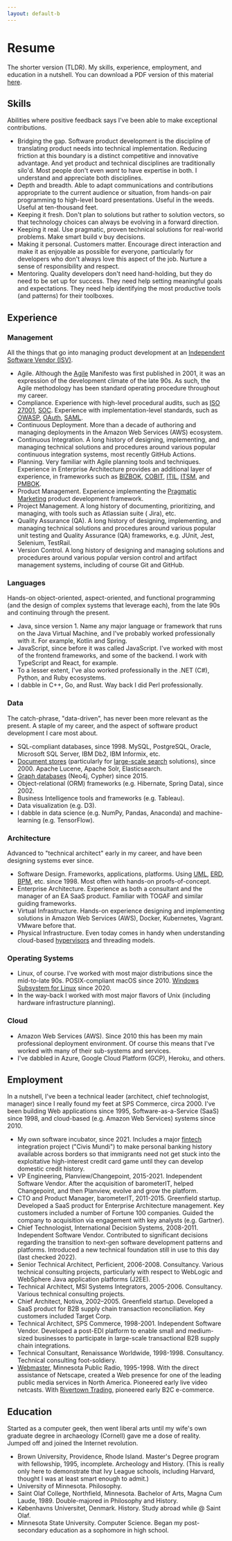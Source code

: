 ```yaml
---
layout: default-b
---
```


# Resume

The shorter version (TLDR).
My skills, experience, employment, and education in a nutshell.
You can download a PDF version of this material [here](../export/Douglas_Fisher_short_resume.pdf).

## Skills

Abilities where positive feedback says I've been able to make exceptional contributions.

- Bridging the gap. Software product development is the discipline of translating product needs into technical
  implementation. Reducing friction at this boundary is a distinct competitive and innovative advantage. And yet product
  and technical disciplines are traditionally silo'd. Most people don't even _want_ to have expertise in both. I
  understand and appreciate both disciplines.
- Depth and breadth. Able to adapt communications and contributions appropriate to the current audience or situation, from
  hands-on pair programming to high-level board presentations. Useful in the weeds. Useful at ten-thousand feet.
- Keeping it fresh. Don't plan to solutions but rather to solution vectors, so that technology choices can always be
  evolving in a forward direction.
- Keeping it real. Use pragmatic, proven technical solutions for real-world problems. Make smart build v buy decisions.
- Making it personal. Customers matter. Encourage direct interaction and make it as enjoyable as possible for everyone,
  particularly for developers who don't always love this aspect of the job. Nurture a sense of responsibility and
  respect.
- Mentoring. Quality developers don't need hand-holding, but they do need to be set up for success. They need help
  setting meaningful goals and expectations. They need help identifying the most productive tools (and patterns) for
  their toolboxes.

## Experience

### Management

All the things that go into managing product development at
an [Independent Software Vendor (ISV)](https://en.wikipedia.org/wiki/Independent_software_vendor).

- Agile. Although the [Agile](https://en.wikipedia.org/wiki/Agile_software_development) Manifesto was first published in
  2001, it was an expression of the development climate of the late 90s. As such, the Agile methodology has been
  standard operating procedure throughout my career.
- Compliance. Experience with high-level procedural audits, such as
  [ISO 27001](https://en.wikipedia.org/wiki/ISO/IEC_27001),
  [SOC](https://en.wikipedia.org/wiki/System_and_Organization_Controls). Experience with implementation-level standards,
  such as
  [OWASP](https://en.wikipedia.org/wiki/OWASP),
  [OAuth](https://en.wikipedia.org/wiki/OAuth),
  [SAML](https://en.wikipedia.org/wiki/Security_Assertion_Markup_Language).
- Continuous Deployment. More than a decade of authoring and managing deployments in the Amazon Web Services (AWS)
  ecosystem.
- Continuous Integration. A long history of designing, implementing, and managing technical solutions and procedures
  around various popular continuous integration systems, most recently GitHub Actions.
- Planning. Very familiar with Agile planning tools and techniques. Experience in Enterprise Architecture provides an
  additional layer of experience, in frameworks such as
  [BIZBOK](https://en.wikipedia.org/wiki/Business_architecture),
  [COBIT](https://en.wikipedia.org/wiki/COBIT),
  [ITIL](https://en.wikipedia.org/wiki/ITIL),
  [ITSM](https://en.wikipedia.org/wiki/IT_service_management),
  and [PMBOK](https://en.wikipedia.org/wiki/Project_Management_Body_of_Knowledge).
- Product Management. Experience implementing the [Pragmatic Marketing](https://www.pragmaticinstitute.com/) product
  development framework.
- Project Management. A long history of documenting, prioritizing, and managing, with tools such as Atlassian suite (
  Jira), etc.
- Quality Assurance (QA). A long history of designing, implementing, and managing technical solutions and procedures
  around various popular unit testing and Quality Assurance (QA) frameworks, e.g. JUnit, Jest, Selenium, TestRail.
- Version Control. A long history of designing and managing solutions and procedures around various popular version
  control and artifact management systems, including of course Git and GitHub.

### Languages

Hands-on object-oriented, aspect-oriented, and functional programming (and the design of complex systems that leverage
each), from the late 90s and continuing through the present.

- Java, since version 1. Name any major language or framework that runs on the Java Virtual Machine, and I've probably
  worked professionally with it. For example, Kotlin and Spring.
- JavaScript, since before it was called JavaScript. I've worked with most of the frontend frameworks, and some of the
  backend. I work with TypeScript and React, for example.
- To a lesser extent, I've also worked professionally in the .NET (C#), Python, and Ruby ecosystems.
- I dabble in C++, Go, and Rust. Way back I did Perl professionally.

### Data

The catch-phrase, "data-driven", has never been more relevant as the present. A staple of my career, and the aspect of
software product development I care most about.

- SQL-compliant databases, since 1998. MySQL, PostgreSQL, Oracle, Microsoft SQL Server, IBM Db2, IBM Informix, etc.
- [Document stores](https://en.wikipedia.org/wiki/Document-oriented_database) (particularly
  for [large-scale search](https://en.wikipedia.org/wiki/Enterprise_search) solutions), since 2000. Apache Lucene,
  Apache Solr, Elasticsearch.
- [Graph databases](https://en.wikipedia.org/wiki/Graph_database) (Neo4j, Cypher) since 2015.
- Object-relational (ORM) frameworks (e.g. Hibernate, Spring Data), since 2002.
- Business Intelligence tools and frameworks (e.g. Tableau).
- Data visualization (e.g. D3).
- I dabble in data science (e.g. NumPy, Pandas, Anaconda) and machine-learning (e.g. TensorFlow).

### Architecture

Advanced to "technical architect" early in my career, and have been designing systems ever since.

- Software Design. Frameworks, applications, platforms. Using
  [UML](https://en.wikipedia.org/wiki/Unified_Modeling_Language),
  [ERD](https://en.wikipedia.org/wiki/Entity%E2%80%93relationship_model),
  [BPM](https://en.wikipedia.org/wiki/Business_process_modeling), etc. since 1998. Most often with hands-on
  proofs-of-concept.
- Enterprise Architecture. Experience as both a consultant and the manager of an EA SaaS product. Familiar with TOGAF
  and similar guiding frameworks.
- Virtual Infrastructure. Hands-on experience designing and implementing solutions in Amazon Web Services (AWS), Docker,
  Kubernetes, Vagrant. VMware before that.
- Physical Infrastructure. Even today comes in handy when understanding
  cloud-based [hypervisors](https://en.wikipedia.org/wiki/Hypervisor) and threading models.

### Operating Systems

- Linux, of course. I've worked with most major distributions since the mid-to-late 90s.
POSIX-compliant macOS since 2010. 
[Windows Subsystem for Linux](https://en.wikipedia.org/wiki/Windows_Subsystem_for_Linux) since 2020.
- In the way-back I worked with most major flavors of Unix (including hardware infrastructure planning).

### Cloud

- Amazon Web Services (AWS). Since 2010 this has been my main professional deployment environment. Of course this means
  that I've worked with many of their sub-systems and services.
- I've dabbled in Azure, Google Cloud Platform (GCP), Heroku, and others.

## Employment

In a nutshell, I've been a technical leader (architect, chief technologist, manager) since I really found my feet at SPS
Commerce, circa 2000. I've been building Web applications since 1995, Software-as-a-Service (SaaS) since 1998, and
cloud-based (e.g. Amazon Web Services) systems since 2010.

- My own software incubator, since 2021. Includes a major [fintech](https://en.wikipedia.org/wiki/Financial_technology)
  integration project ("Civis Mundi") to make personal banking history available across borders so that immigrants need
  not get stuck into the exploitative high-interest credit card game until they can develop domestic credit history.
- VP Engineering, Planview/Changepoint, 2015-2021. Independent Software Vendor. After the acquisition of barometerIT,
  helped Changepoint, and then Planview, evolve and grow the platform.
- CTO and Product Manager, barometerIT, 2011-2015. Greenfield startup. Developed a SaaS product for Enterprise
  Architecture management. Key customers included a number of Fortune 100 companies. Guided the company to acquisition
  via engagement with key analysts (e.g. Gartner).
- Chief Technologist, International Decision Systems, 2008-2011. Independent Software Vendor. Contributed to significant
  decisions regarding the transition to next-gen software development patterns and platforms. Introduced a new technical
  foundation still in use to this day (last checked 2022).
- Senior Technical Architect, Perficient, 2006-2008. Consultancy. Various technical consulting projects, particularly
  with respect to WebLogic and WebSphere Java application platforms (J2EE).
- Technical Architect, MSI Systems Integrators, 2005-2006. Consultancy. Various technical consulting projects.
- Chief Architect, Notiva, 2002–2005. Greenfield startup. Developed a SaaS product for B2B supply chain transaction
  reconciliation. Key customers included Target Corp.
- Technical Architect, SPS Commerce, 1998-2001. Independent Software Vendor. Developed a post-EDI platform to enable
  small and medium-sized businesses to participate in large-scale transactional B2B supply chain integrations.
- Technical Consultant, Renaissance Worldwide, 1998-1998. Consultancy. Technical consulting foot-soldiery.
- [Webmaster](https://en.wikipedia.org/wiki/Webmaster), Minnesota Public Radio, 1995-1998. With the direct assistance of
  Netscape, created a Web presence for one of the leading public media services in North America. Pioneered early live
  video netcasts. With [Rivertown Trading](https://en.wikipedia.org/wiki/History_of_Target_Corporation), pioneered early
  B2C e-commerce.

## Education

Started as a computer geek, then went liberal arts until my wife's own graduate degree in archaeology
(Cornell) gave me a dose of reality. Jumped off and joined the Internet revolution.

- Brown University, Providence, Rhode Island. Master's Degree program with fellowship, 1995, incomplete. Archeology and
  History. (This is really only here to demonstrate that Ivy League schools, including Harvard, thought I was at least
  smart enough to admit.)
- University of Minnesota. Philosophy.
- Saint Olaf College, Northfield, Minnesota. Bachelor of Arts, Magna Cum Laude, 1989. Double-majored in Philosophy and
  History.
- Københavns Universitet, Denmark. History. Study abroad while @ Saint Olaf.
- Minnesota State University. Computer Science. Began my post-secondary education as a sophomore in high school.